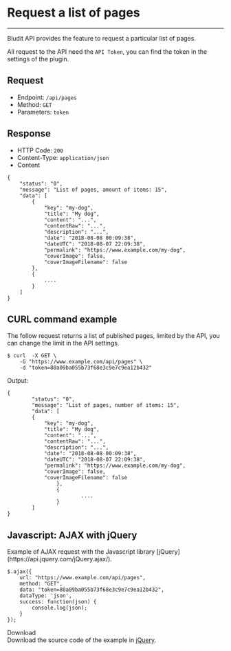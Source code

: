 # Request a list of pages
<!-- Position: 2 -->
---
Bludit API provides the feature to request a particular list of pages.

All request to the API need the `API Token`, you can find the token in the settings of the plugin.

<h2 id="request">Request</h2>

- Endpoint: `/api/pages`
- Method: `GET`
- Parameters: `token`

<h2 id="response">Response</h2>

- HTTP Code: `200`
- Content-Type: `application/json`
- Content

```
{
	"status": "0",
	"message": "List of pages, amount of items: 15",
	"data": [
		{
			"key": "my-dog",
			"title": "My dog",
			"content": "...",
			"contentRaw": "...",
			"description": "...",
			"date": "2018-08-08 00:09:38",
			"dateUTC": "2018-08-07 22:09:38",
			"permalink": "https://www.example.com/my-dog",
			"coverImage": false,
			"coverImageFilename": false
		},
		{
			....
		}
	]
}
```

<h2 id="curl-example">CURL command example</h2>
The follow request returns a list of published pages, limited by the API, you can change the limit in the API settings.

```
$ curl	-X GET \
	-G "https://www.example.com/api/pages" \
	-d "token=80a09ba055b73f68e3c9e7c9ea12b432"
```

Output:
```
{
        "status": "0",
        "message": "List of pages, number of items: 15",
        "data": [
		{
			"key": "my-dog",
			"title": "My dog",
			"content": "...",
			"contentRaw": "...",
			"description": "...",
			"date": "2018-08-08 00:09:38",
			"dateUTC": "2018-08-07 22:09:38",
			"permalink": "https://www.example.com/my-dog",
			"coverImage": false,
			"coverImageFilename": false
                },
                {
                        ....
                }
        ]
}
```

<h2 id="ajax-example">Javascript: AJAX with jQuery</h2>
Example of AJAX request with the Javascript library [jQuery](https://api.jquery.com/jQuery.ajax/).

```
$.ajax({
	url: "https://www.example.com/api/pages",
	method: "GET",
	data: "token=80a09ba055b73f68e3c9e7c9ea12b432",
	dataType: 'json',
	success: function(json) {
		console.log(json);
	}
});
```

<div class="note">
<div class="title">Download</div>
Download the source code of the example in <a href="https://github.com/bludit/examples/tree/master/api/ajax-request-list-of-pages">jQuery</a>.
</div>
